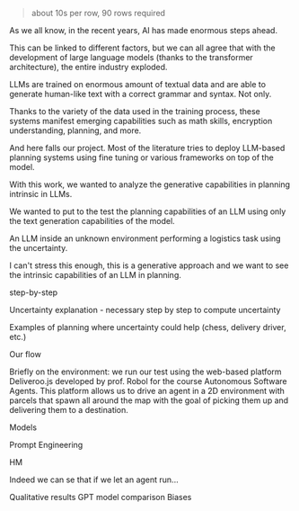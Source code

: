 > about 10s per row, 90 rows required

As we all know, in the recent years, AI has made enormous steps ahead.

This can be linked to different factors, but we can all agree that with the development of large language models (thanks to the transformer architecture), the entire industry exploded.

LLMs are trained on enormous amount of textual data and are able to generate human-like text with a correct grammar and syntax. Not only.

Thanks to the variety of the data used in the training process, these systems manifest emerging capabilities such as math skills, encryption understanding, planning, and more.

And here falls our project. Most of the literature tries to deploy LLM-based planning systems using fine tuning or various frameworks on top of the model.

With this work, we wanted to analyze the generative capabilities in planning intrinsic in LLMs.

We wanted to put to the test the planning capabilities of an LLM using only the text generation capabilities of the model.

An LLM inside an unknown environment performing a logistics task using the uncertainty.

I can't stress this enough, this is a generative approach and we want to see the intrinsic capabilities of an LLM in planning.

step-by-step

Uncertainty explanation - necessary step by step to compute uncertainty

Examples of planning where uncertainty could help (chess, delivery driver, etc.)

Our flow

Briefly on the environment: we run our test using the web-based platform Deliveroo.js developed by prof. Robol for the course Autonomous Software Agents.
This platform allows us to drive an agent in a 2D environment with parcels that spawn all around the map with the goal of picking them up and delivering them to a destination.

Models

Prompt Engineering

HM

Indeed we can se that if we let an agent run...

Qualitative results
GPT model comparison
Biases
